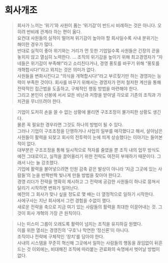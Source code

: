 # 회사개조

> 회사가 느끼는 ‘위기’와 사원이 품는 ‘위기감’이 반드시 비례하는 것은 아니다. 오히려 반비례 관계라 하는 편이 옳다.  
> 요컨대 사원들의 실적이 떨어져 위기감이 높아야 할 회사일수록 사내 분위기는 해이한 경우가 많다.  
> 반대로 실적이 좋아 위기와는 거리가 먼 듯한 기업일수록 사원들은 긴장의 끈을 놓치지 않고 열심히 노력한다.
> ...
> 조직의 위기감을 높이기 위해 최고경영자가 “자네들은 위기감이 부족해!”라고 소리친다거나, 경영 풍토를 바꾸기 위해 “풍토를 개혁합시다!”라고 외치는 것은 의미가 없다.  
> 사원들을 변화시킨다고 “의식을 개혁합시다!”라고 부르짖기만 하는 경영자는 능력이 부족한 것이다.
회사를 바꾸기 위해서는 경영자가 먼저 철저한 계산을 통해 전략적인 접근법을 도출하고, 구체적인 행동 방법을 마련해야 한다.  
그리고 본인이 선봉에 서서 모든 비난과 저항을 받아낼 각오로 기존의 조직과 가치관을 무너뜨려야 한다.


> 기업이 도저히 손을 쓸 수 없는 상황에 몰리면 구조조정이 불가피한 상황도 생긴다.  
> 물론 꼭 필요한 경우라면 그것도 하나의 방법이 될 수 있다.  
> 그러나 기업이 구조조정을 단행하거나 사업의 일부를 매각했다고 해서, 살아남은 사원들이 활력을 되찾고 회사의 전투력이 눈에 띄게 상승했다는 이야기는 들어본 적이 없다.  
> 대부분은 구조조정을 통해 일시적으로 적자를 줄였을 뿐 조직 내의 업무 방식도 예전 그대로이고, 실적을 끌어올리기 위한 전략도 여전히 부재하기 때문이다.
그래서 나는 늘 강조했다.  
기업에 활력을 불어넣으려면 인원 감축 같은 발상이 아니라 ‘지금 그곳에 있는 사람들’의 눈을 반짝반짝 빛나게 만들 방법을 찾아야 한다고.  
경영 리더가 전략을 명확히 제시하고 그 전략에 공감한 사원들이 하나로 뭉쳐서 달리기 시작하면 변화가 일어난다.  
예전의 그 회사가 맞나 싶을 정도로 몇 배는 더 열정적으로 일하기 시작한다.  
사에구사는 지난 회사에서 그런 경험을 수없이 했다.  
새로운 전략을 축으로 지금 여기 있는 사람들의 활력을 최대한 이끌어내는 것. 그것이 회사 개혁의 가장 큰 원칙이다.


> 나는 미스미 그룹이 오래도록 활력이 넘치는 조직을 유지하길 원했다.  
> 이를 위한 열쇠는 경영진의 ‘구호’나 막연한 ‘정신론’이 아니다.  
> 조직이나 전략에 구체적인 ‘장치’를 담아야 한다.  
> 사내의 시스템을 꾸준히 혁신해 그곳에서 일하는 사람들의 행동을 끊임없이 뒤흔드는 것 이외에는, 비대해진 조직에 따라붙는 관료화의 숙명에서 벗어날 방법이 없다.